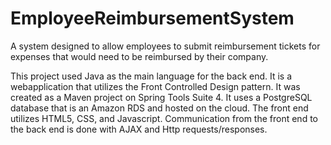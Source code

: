 # EmployeeReimbursementSystem
A system designed to allow employees to submit reimbursement tickets for expenses that would need to be reimbursed by their company.

This project used Java as the main language for the back end. It is a webapplication that utilizes the Front Controlled Design pattern.
It was created as a Maven project on Spring Tools Suite 4. It uses a PostgreSQL database that is an Amazon RDS and hosted on the cloud.
The front end utilizes HTML5, CSS, and Javascript. Communication from the front end to the back end is done with AJAX and Http requests/responses.
